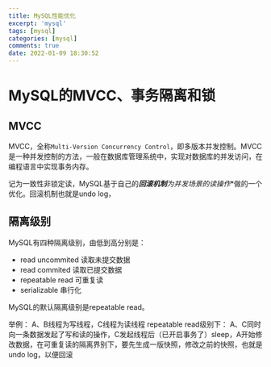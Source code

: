 ```yaml
---
title: MySQL性能优化
excerpt: 'mysql'
tags: [mysql]
categories: [mysql]
comments: true
date: 2022-01-09 18:30:52
---
```


# MySQL的MVCC、事务隔离和锁

## MVCC

MVCC，全称`Multi-Version Concurrency Control`，即多版本并发控制。MVCC是一种并发控制的方法，一般在数据库管理系统中，实现对数据库的并发访问，在编程语言中实现事务内存。

记为一致性非锁定读，MySQL基于自己的***回滚机制**为并发场景的**读操作**做的一个优化。回滚机制也就是undo log，

## 隔离级别

MySQL有四种隔离级别，由低到高分别是：

- read uncommited 读取未提交数据
- read commited 读取已提交数据
- repeatable read 可重复读
- serializable 串行化

MySQL的默认隔离级别是repeatable read。

举例： A、B线程为写线程，C线程为读线程
repeatable read级别下：
A、C同时向一条数据发起了写和读的操作，C发起线程后（已开启事务了）sleep，A开始修改数据，在可重复读的隔离界别下，要先生成一版快照，修改之前的快照，也就是undo log，以便回滚 